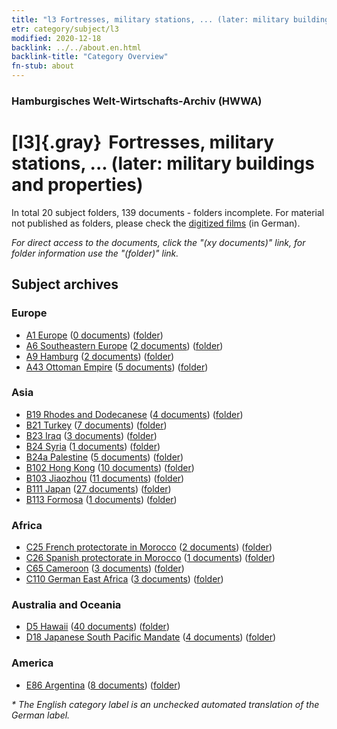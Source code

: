 ```yaml
---
title: "l3 Fortresses, military stations, ... (later: military buildings and properties)"
etr: category/subject/l3
modified: 2020-12-18
backlink: ../../about.en.html
backlink-title: "Category Overview"
fn-stub: about
---
```


### Hamburgisches Welt-Wirtschafts-Archiv (HWWA)
# [l3]{.gray}&#8201; Fortresses, military stations, ... (later: military buildings and properties)&#160; 





In total 20 subject folders, 139 documents - folders incomplete.
For material not published as folders, please check the [digitized films](/film/h1_sh) (in German).

_For direct access to the documents, click the "(xy documents)" link, for folder information use the "(folder)" link._

## Subject archives



### Europe

- [A1 Europe](../../../geo/about.en.html#A1) (<a href="https://dfg-viewer.de/show/?tx_dlf[id]=https://pm20.zbw.eu/mets/sh/1408xx/140892/1447xx/144773/public.mets.en.xml" target="_blank">0 documents</a>) ([folder](http://purl.org/pressemappe20/folder/sh/140892,144773))
- [A6 Southeastern Europe](../../../geo/about.en.html#A6) (<a href="https://dfg-viewer.de/show/?tx_dlf[id]=https://pm20.zbw.eu/mets/sh/1409xx/140900/1447xx/144773/public.mets.en.xml" target="_blank">2 documents</a>) ([folder](http://purl.org/pressemappe20/folder/sh/140900,144773))
- [A9 Hamburg](../../../geo/about.en.html#A9) (<a href="https://dfg-viewer.de/show/?tx_dlf[id]=https://pm20.zbw.eu/mets/sh/1409xx/140905/1447xx/144773/public.mets.en.xml" target="_blank">2 documents</a>) ([folder](http://purl.org/pressemappe20/folder/sh/140905,144773))
- [A43 Ottoman Empire](../../../geo/about.en.html#A43) (<a href="https://dfg-viewer.de/show/?tx_dlf[id]=https://pm20.zbw.eu/mets/sh/1410xx/141034/1447xx/144773/public.mets.en.xml" target="_blank">5 documents</a>) ([folder](http://purl.org/pressemappe20/folder/sh/141034,144773))

### Asia

- [B19 Rhodes and Dodecanese](../../../geo/about.en.html#B19) (<a href="https://dfg-viewer.de/show/?tx_dlf[id]=https://pm20.zbw.eu/mets/sh/1411xx/141106/1447xx/144773/public.mets.en.xml" target="_blank">4 documents</a>) ([folder](http://purl.org/pressemappe20/folder/sh/141106,144773))
- [B21 Turkey](../../../geo/about.en.html#B21) (<a href="https://dfg-viewer.de/show/?tx_dlf[id]=https://pm20.zbw.eu/mets/sh/1411xx/141111/1447xx/144773/public.mets.en.xml" target="_blank">7 documents</a>) ([folder](http://purl.org/pressemappe20/folder/sh/141111,144773))
- [B23 Iraq](../../../geo/about.en.html#B23) (<a href="https://dfg-viewer.de/show/?tx_dlf[id]=https://pm20.zbw.eu/mets/sh/1411xx/141113/1447xx/144773/public.mets.en.xml" target="_blank">3 documents</a>) ([folder](http://purl.org/pressemappe20/folder/sh/141113,144773))
- [B24 Syria](../../../geo/about.en.html#B24) (<a href="https://dfg-viewer.de/show/?tx_dlf[id]=https://pm20.zbw.eu/mets/sh/1411xx/141114/1447xx/144773/public.mets.en.xml" target="_blank">1 documents</a>) ([folder](http://purl.org/pressemappe20/folder/sh/141114,144773))
- [B24a Palestine](../../../geo/about.en.html#B24a) (<a href="https://dfg-viewer.de/show/?tx_dlf[id]=https://pm20.zbw.eu/mets/sh/1411xx/141115/1447xx/144773/public.mets.en.xml" target="_blank">5 documents</a>) ([folder](http://purl.org/pressemappe20/folder/sh/141115,144773))
- [B102 Hong Kong](../../../geo/about.en.html#B102) (<a href="https://dfg-viewer.de/show/?tx_dlf[id]=https://pm20.zbw.eu/mets/sh/1412xx/141268/1447xx/144773/public.mets.en.xml" target="_blank">10 documents</a>) ([folder](http://purl.org/pressemappe20/folder/sh/141268,144773))
- [B103 Jiaozhou](../../../geo/about.en.html#B103) (<a href="https://dfg-viewer.de/show/?tx_dlf[id]=https://pm20.zbw.eu/mets/sh/1261xx/126163/1447xx/144773/public.mets.en.xml" target="_blank">11 documents</a>) ([folder](http://purl.org/pressemappe20/folder/sh/126163,144773))
- [B111 Japan](../../../geo/about.en.html#B111) (<a href="https://dfg-viewer.de/show/?tx_dlf[id]=https://pm20.zbw.eu/mets/sh/1412xx/141272/1447xx/144773/public.mets.en.xml" target="_blank">27 documents</a>) ([folder](http://purl.org/pressemappe20/folder/sh/141272,144773))
- [B113 Formosa](../../../geo/about.en.html#B113) (<a href="https://dfg-viewer.de/show/?tx_dlf[id]=https://pm20.zbw.eu/mets/sh/1412xx/141274/1447xx/144773/public.mets.en.xml" target="_blank">1 documents</a>) ([folder](http://purl.org/pressemappe20/folder/sh/141274,144773))

### Africa

- [C25 French protectorate in Morocco](../../../geo/about.en.html#C25) (<a href="https://dfg-viewer.de/show/?tx_dlf[id]=https://pm20.zbw.eu/mets/sh/1413xx/141358/1447xx/144773/public.mets.en.xml" target="_blank">2 documents</a>) ([folder](http://purl.org/pressemappe20/folder/sh/141358,144773))
- [C26 Spanish protectorate in Morocco](../../../geo/about.en.html#C26) (<a href="https://dfg-viewer.de/show/?tx_dlf[id]=https://pm20.zbw.eu/mets/sh/1413xx/141359/1447xx/144773/public.mets.en.xml" target="_blank">1 documents</a>) ([folder](http://purl.org/pressemappe20/folder/sh/141359,144773))
- [C65 Cameroon](../../../geo/about.en.html#C65) (<a href="https://dfg-viewer.de/show/?tx_dlf[id]=https://pm20.zbw.eu/mets/sh/1414xx/141410/1447xx/144773/public.mets.en.xml" target="_blank">3 documents</a>) ([folder](http://purl.org/pressemappe20/folder/sh/141410,144773))
- [C110 German East Africa](../../../geo/about.en.html#C110) (<a href="https://dfg-viewer.de/show/?tx_dlf[id]=https://pm20.zbw.eu/mets/sh/1414xx/141471/1447xx/144773/public.mets.en.xml" target="_blank">3 documents</a>) ([folder](http://purl.org/pressemappe20/folder/sh/141471,144773))

### Australia and Oceania

- [D5 Hawaii](../../../geo/about.en.html#D5) (<a href="https://dfg-viewer.de/show/?tx_dlf[id]=https://pm20.zbw.eu/mets/sh/1415xx/141595/1447xx/144773/public.mets.en.xml" target="_blank">40 documents</a>) ([folder](http://purl.org/pressemappe20/folder/sh/141595,144773))
- [D18 Japanese South Pacific Mandate](../../../geo/about.en.html#D18) (<a href="https://dfg-viewer.de/show/?tx_dlf[id]=https://pm20.zbw.eu/mets/sh/1416xx/141618/1447xx/144773/public.mets.en.xml" target="_blank">4 documents</a>) ([folder](http://purl.org/pressemappe20/folder/sh/141618,144773))

### America

- [E86 Argentina](../../../geo/about.en.html#E86) (<a href="https://dfg-viewer.de/show/?tx_dlf[id]=https://pm20.zbw.eu/mets/sh/1416xx/141692/1447xx/144773/public.mets.en.xml" target="_blank">8 documents</a>) ([folder](http://purl.org/pressemappe20/folder/sh/141692,144773))


_* The English category label is an unchecked automated translation of the German label._

